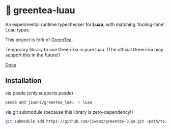 # 🍵 greentea-luau
An experimental runtime typechecker for **Luau**, with matching 'tooling-time' Luau types.

This project is fork of [GreenTea](https://github.com/Corecii/GreenTea).

Temporary library to use GreenTea in pure luau. (The official GreenTea may support this in the future!)

[Docs](https://corecii.github.io/GreenTea/)

## Installation
via pesde (only supports pesde)
```sh
pesde add jiwonz/greentea_luau -t luau
```

via git submodule (because this library is zero-dependency!)
```sh
git submodule add https://github.com/jiwonz/greentea-luau.git <path/to/library>
```
